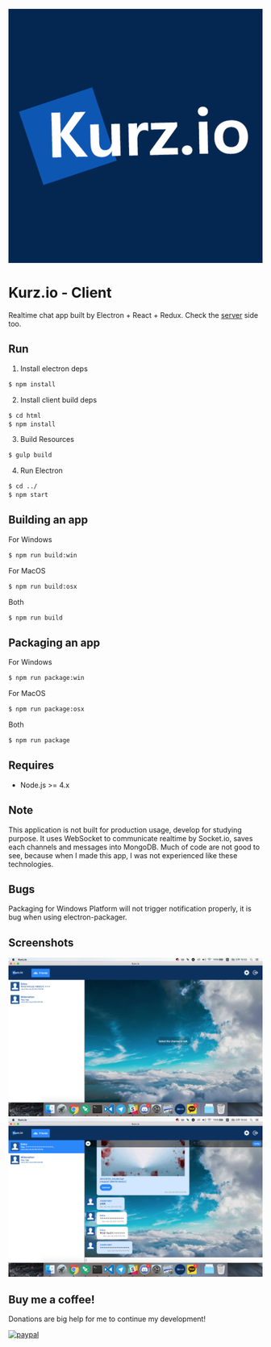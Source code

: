 ![Kurz.io Title](/noti.png?raw=true "Title")

# Kurz.io - Client
Realtime chat app built by Electron + React + Redux. Check the [server](https://github.com/rico345100/Kurz.io-server) side too.

## Run
1. Install electron deps
```bash
$ npm install
```

2. Install client build deps
```bash
$ cd html
$ npm install
```

3. Build Resources
```bash
$ gulp build
```

4. Run Electron
```bash
$ cd ../
$ npm start
```

## Building an app
For Windows
```bash
$ npm run build:win
```

For MacOS
```bash
$ npm run build:osx
```

Both
```bash
$ npm run build
```

## Packaging an app
For Windows
```bash
$ npm run package:win
```

For MacOS
```bash
$ npm run package:osx
```

Both
```bash
$ npm run package
```

## Requires
- Node.js >= 4.x

## Note
This application is not built for production usage, develop for studying purpose. It uses WebSocket to communicate realtime by Socket.io, saves each channels and messages into MongoDB.
Much of code are not good to see, because when I made this app, I was not experienced like these technologies.

## Bugs
Packaging for Windows Platform will not trigger notification properly, it is bug when using electron-packager.

## Screenshots
![Screenshot1](/2.png?raw=true "Screenshot1")
![Screenshot2](/1.png?raw=true "Screenshot2")

## Buy me a coffee!
Donations are big help for me to continue my development!

[![paypal](https://www.paypalobjects.com/en_US/i/btn/btn_donateCC_LG.gif)](https://www.paypal.com/cgi-bin/webscr?cmd=_s-xclick&hosted_button_id=PVXTU5FJNBLDS)
